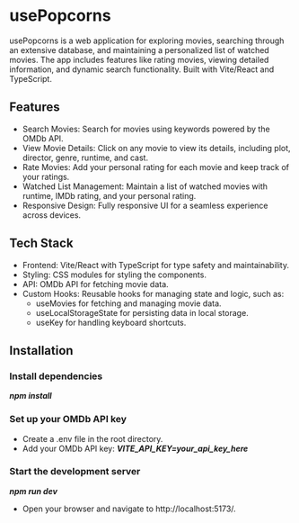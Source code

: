 # usePopcorns

usePopcorns is a web application for exploring movies, searching through an extensive database, and maintaining a personalized list of watched movies. 
The app includes features like rating movies, viewing detailed information, and dynamic search functionality. 
Built with Vite/React and TypeScript.

## Features

- Search Movies: Search for movies using keywords powered by the OMDb API.
- View Movie Details: Click on any movie to view its details, including plot, director, genre, runtime, and cast.
- Rate Movies: Add your personal rating for each movie and keep track of your ratings.
- Watched List Management: Maintain a list of watched movies with runtime, IMDb rating, and your personal rating.
- Responsive Design: Fully responsive UI for a seamless experience across devices.


## Tech Stack
- Frontend: Vite/React with TypeScript for type safety and maintainability.
- Styling: CSS modules for styling the components.
- API: OMDb API for fetching movie data.
- Custom Hooks: Reusable hooks for managing state and logic, such as:
  - useMovies for fetching and managing movie data.
  - useLocalStorageState for persisting data in local storage.
  - useKey for handling keyboard shortcuts.

## Installation

### Install dependencies
***npm install***

### Set up your OMDb API key
- Create a .env file in the root directory.
- Add your OMDb API key:
  ***VITE_API_KEY=your_api_key_here***

### Start the development server
***npm run dev***
- Open your browser and navigate to http://localhost:5173/.
